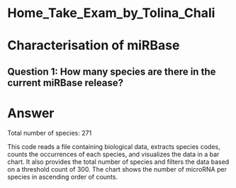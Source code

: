 # Home_Take_Exam_by_Tolina_Chali
# Characterisation of miRBase
## Question 1: How many species are there in the current miRBase release?
# Answer
Total number of species: 271

This code reads a file containing biological data, extracts species codes, counts the occurrences of each species, and visualizes the data in a bar chart. 
It also provides the total number of species and filters the data based on a threshold count of 300. 
The chart shows the number of microRNA per species in ascending order of counts.
